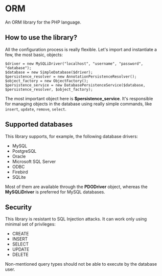 # ORM
An ORM library for the PHP language.

## How to use the library?
All the configuration process is really flexible. Let's import and instantiate a few, the most basic, objects:

    $driver = new MySQLiDriver("localhost", "username", "password", "database");
    $database = new SimpleDatabase($driver);
    $persistence_resolver = new AnnotationPersistenceResolver();
    $object_factory = new ObjectFactory();
    $persistence_service = new DatabasePersistenceService($database, $persistence_resolver, $object_factory);

The most important object here is __$persistence_service__. It's responsible for managing objects in the database using really simple commands, like `insert`, `update`, `remove`, `select`.

## Supported databases
This library supports, for example, the following database drivers:
- MySQL
- PostgreSQL
- Oracle
- Microsoft SQL Server
- ODBC
- Firebird
- SQLite

Most of them are available through the __PDODriver__ object, whereas the __MySQLiDriver__ is preferred for MySQL databases.

## Security
This library is resistant to SQL Injection attacks. It can work only using minimal set of privileges:
- CREATE
- INSERT
- SELECT
- UPDATE
- DELETE

Non-mentioned query types should not be able to execute by the database user.
